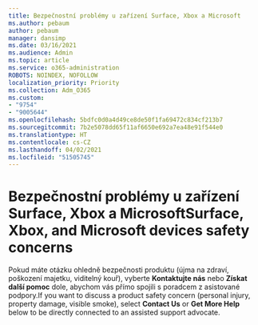 ```yaml
---
title: Bezpečnostní problémy u zařízení Surface, Xbox a Microsoft
ms.author: pebaum
author: pebaum
manager: dansimp
ms.date: 03/16/2021
ms.audience: Admin
ms.topic: article
ms.service: o365-administration
ROBOTS: NOINDEX, NOFOLLOW
localization_priority: Priority
ms.collection: Adm_O365
ms.custom:
- "9754"
- "9005644"
ms.openlocfilehash: 5bdfc0d0a4d49ce8de50f1fa69472c834cf213b7
ms.sourcegitcommit: 7b2e5078dd65f11af6650e692a7ea48e91f544e0
ms.translationtype: HT
ms.contentlocale: cs-CZ
ms.lasthandoff: 04/02/2021
ms.locfileid: "51505745"
---
```

# <a name="surface-xbox-and-microsoft-devices-safety-concerns"></a><span data-ttu-id="936aa-102">Bezpečnostní problémy u zařízení Surface, Xbox a Microsoft</span><span class="sxs-lookup"><span data-stu-id="936aa-102">Surface, Xbox, and Microsoft devices safety concerns</span></span>

<span data-ttu-id="936aa-103">Pokud máte otázku ohledně bezpečnosti produktu (újma na zdraví, poškození majetku, viditelný kouř), vyberte **Kontaktujte nás** nebo **Získat další pomoc** dole, abychom vás přímo spojili s poradcem z asistované podpory.</span><span class="sxs-lookup"><span data-stu-id="936aa-103">If you want to discuss a product safety concern (personal injury, property damage, visible smoke), select **Contact Us** or **Get More Help** below to be directly connected to an assisted support advocate.</span></span>